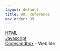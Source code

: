 ```yaml
---
layout: default
title: 99. Reference
nav_order: 99
---
```

[HTML](https://www.w3schools.com/tags/default.asp)  
[Javascript](https://www.w3schools.com/js/default.asp)  
[Codesandbox](https://codesandbox.io/) - Web Ide    
